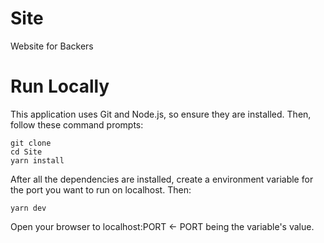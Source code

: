 # Site
Website for Backers

# Run Locally
This application uses Git and Node.js, so ensure they are installed. Then, follow these command prompts:
```
git clone
cd Site
yarn install
```
After all the dependencies are installed, create a environment variable for the port you want to run on localhost.
Then:
```
yarn dev
```
Open your browser to localhost:PORT <- PORT being the variable's value.

